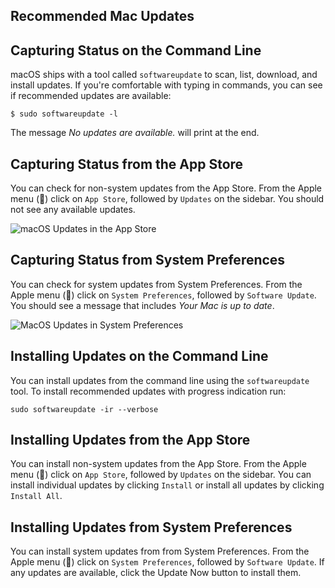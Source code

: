 ## Recommended Mac Updates

## Capturing Status on the Command Line

macOS ships with a tool called `softwareupdate` to scan, list, download, and
install updates. If you're comfortable with typing in commands, you can see if
recommended updates are available:

    $ sudo softwareupdate -l

The message _No updates are available._ will print at the end.

## Capturing Status from the App Store

You can check for non-system updates from the App Store. From the Apple menu ()
click on `App Store`, followed by `Updates` on the sidebar. You should not see any
available updates.

![macOS Updates in the App Store](macos-updates-mas.png)

## Capturing Status from System Preferences

You can check for system updates from System Preferences. From the Apple menu ()
click on `System Preferences`, followed by `Software Update`. You should see a
message that includes _Your Mac is up to date_.

![MacOS Updates in System Preferences](macos-updates-system.png)

## Installing Updates on the Command Line

You can install updates from the command line using the `softwareupdate` tool.
To install recommended updates with progress indication run:

    sudo softwareupdate -ir --verbose

## Installing Updates from the App Store

You can install non-system updates from the App Store. From the Apple menu () 
click on `App Store`, followed by `Updates` on the sidebar. You can install individual
updates by clicking `Install` or install all updates by clicking `Install All`.

## Installing Updates from System Preferences

You can install system updates from from System Preferences. From the Apple 
menu () click on `System Preferences`, followed by `Software Update`. If any 
updates are available, click the Update Now button to install them.
